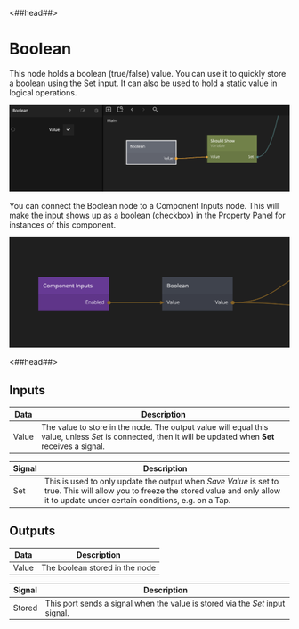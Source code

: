 <##head##>

# Boolean

This node holds a <span class="ndl-data">boolean</span> (true/false) value. You can use it to quickly store a <span class="ndl-data">boolean</span> using the <span class="ndl-signal">Set</span> input. It can also be used to hold a static value in logical operations.

<div class="ndl-image-with-background l">

![](boolean-1.png)

</div>

You can connect the <span class="ndl-node">Boolean</span> node to a <span class="ndl-node">Component Inputs</span> node. This will make the input shows up as a <span class="ndl-data">boolean</span> (checkbox) in the Property Panel for instances of this component.

<div class="ndl-image-with-background l">

![](boolean-2.png)

</div>

<##head##>

## Inputs

| Data                                | Description                                                                                                                                                |
| ----------------------------------- | ---------------------------------------------------------------------------------------------------------------------------------------------------------- |
| <span class="ndl-data">Value</span> | The value to store in the node. The output value will equal this value, unless _Set_ is connected, then it will be updated when **Set** receives a signal. |

| Signal                              | Description                                                                                                                                                                                  |
| ----------------------------------- | -------------------------------------------------------------------------------------------------------------------------------------------------------------------------------------------- |
| <span class="ndl-signal">Set</span> | This is used to only update the output when _Save Value_ is set to true. This will allow you to freeze the stored value and only allow it to update under certain conditions, e.g. on a Tap. |

## Outputs

| Data                                | Description                    |
| ----------------------------------- | ------------------------------ |
| <span class="ndl-data">Value</span> | The boolean stored in the node |

| Signal                                 | Description                                                                   |
| -------------------------------------- | ----------------------------------------------------------------------------- |
| <span class="ndl-signal">Stored</span> | This port sends a signal when the value is stored via the _Set_ input signal. |
